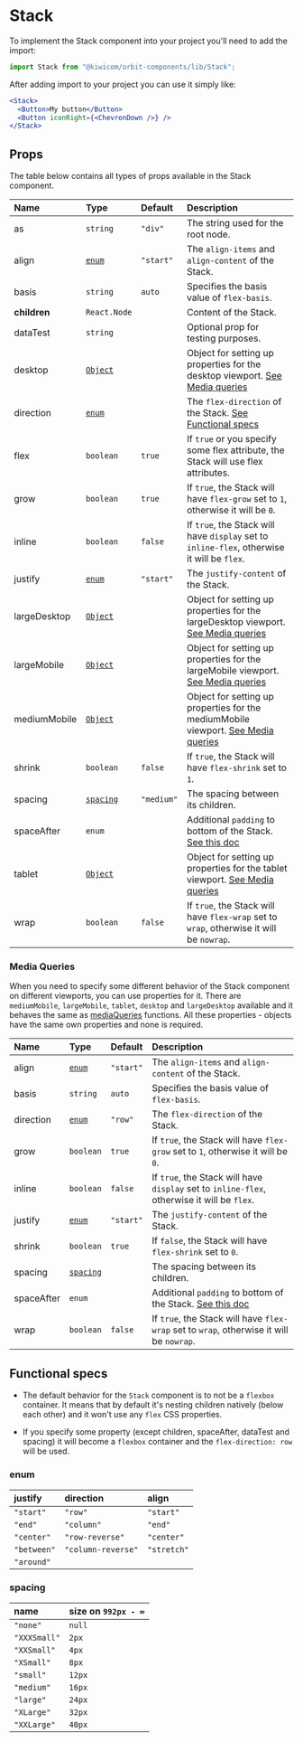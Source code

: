 # Stack

To implement the Stack component into your project you'll need to add the import:

```jsx
import Stack from "@kiwicom/orbit-components/lib/Stack";
```

After adding import to your project you can use it simply like:

```jsx
<Stack>
  <Button>My button</Button>
  <Button iconRight={<ChevronDown />} />
</Stack>
```

## Props

The table below contains all types of props available in the Stack component.

| Name         | Type                       | Default    | Description                                                                                                                                                    |
| :----------- | :------------------------- | :--------- | :------------------------------------------------------------------------------------------------------------------------------------------------------------- |
| as           | `string`                   | `"div"`    | The string used for the root node.                                                                                                                             |
| align        | [`enum`](#enum)            | `"start"`  | The `align-items` and `align-content` of the Stack.                                                                                                            |
| basis        | `string`                   | `auto`     | Specifies the basis value of `flex-basis`.                                                                                                                     |
| **children** | `React.Node`               |            | Content of the Stack.                                                                                                                                          |
| dataTest     | `string`                   |            | Optional prop for testing purposes.                                                                                                                            |
| desktop      | [`Object`](#media-queries) |            | Object for setting up properties for the desktop viewport. [See Media queries](#media-queries)                                                                 |
| direction    | [`enum`](#enum)            |            | The `flex-direction` of the Stack. [See Functional specs](#functional-specs)                                                                                   |
| flex         | `boolean`                  | `true`     | If `true` or you specify some flex attribute, the Stack will use flex attributes.                                                                              |
| grow         | `boolean`                  | `true`     | If `true`, the Stack will have `flex-grow` set to `1`, otherwise it will be `0`.                                                                               |
| inline       | `boolean`                  | `false`    | If `true`, the Stack will have `display` set to `inline-flex`, otherwise it will be `flex`.                                                                    |
| justify      | [`enum`](#enum)            | `"start"`  | The `justify-content` of the Stack.                                                                                                                            |
| largeDesktop | [`Object`](#media-queries) |            | Object for setting up properties for the largeDesktop viewport. [See Media queries](#media-queries)                                                            |
| largeMobile  | [`Object`](#media-queries) |            | Object for setting up properties for the largeMobile viewport. [See Media queries](#media-queries)                                                             |
| mediumMobile | [`Object`](#media-queries) |            | Object for setting up properties for the mediumMobile viewport. [See Media queries](#media-queries)                                                            |
| shrink       | `boolean`                  | `false`    | If `true`, the Stack will have `flex-shrink` set to `1`.                                                                                                       |
| spacing      | [`spacing`](#spacing)      | `"medium"` | The spacing between its children.                                                                                                                              |
| spaceAfter   | `enum`                     |            | Additional `padding` to bottom of the Stack. [See this doc](https://github.com/kiwicom/orbit/tree/master/packages/orbit-components/src/common/getSpacingToken) |
| tablet       | [`Object`](#media-queries) |            | Object for setting up properties for the tablet viewport. [See Media queries](#media-queries)                                                                  |
| wrap         | `boolean`                  | `false`    | If `true`, the Stack will have `flex-wrap` set to `wrap`, otherwise it will be `nowrap`.                                                                       |

### Media Queries

When you need to specify some different behavior of the Stack component on different viewports, you can use properties for it.
There are `mediumMobile`, `largeMobile`, `tablet`, `desktop` and `largeDesktop` available and it behaves the same as [mediaQueries](https://github.com/kiwicom/orbit/tree/master/packages/orbit-components/src/utils/mediaQuery) functions.
All these properties - objects have the same own properties and none is required.

| Name       | Type                  | Default   | Description                                                                                                                                                    |
| :--------- | :-------------------- | :-------- | :------------------------------------------------------------------------------------------------------------------------------------------------------------- |
| align      | [`enum`](#enum)       | `"start"` | The `align-items` and `align-content` of the Stack.                                                                                                            |
| basis      | `string`              | `auto`    | Specifies the basis value of `flex-basis`.                                                                                                                     |
| direction  | [`enum`](#enum)       | `"row"`   | The `flex-direction` of the Stack.                                                                                                                             |
| grow       | `boolean`             | `true`    | If `true`, the Stack will have `flex-grow` set to `1`, otherwise it will be `0`.                                                                               |
| inline     | `boolean`             | `false`   | If `true`, the Stack will have `display` set to `inline-flex`, otherwise it will be `flex`.                                                                    |
| justify    | [`enum`](#enum)       | `"start"` | The `justify-content` of the Stack.                                                                                                                            |
| shrink     | `boolean`             | `true`    | If `false`, the Stack will have `flex-shrink` set to `0`.                                                                                                      |
| spacing    | [`spacing`](#spacing) |           | The spacing between its children.                                                                                                                              |
| spaceAfter | `enum`                |           | Additional `padding` to bottom of the Stack. [See this doc](https://github.com/kiwicom/orbit/tree/master/packages/orbit-components/src/common/getSpacingToken) |
| wrap       | `boolean`             | `false`   | If `true`, the Stack will have `flex-wrap` set to `wrap`, otherwise it will be `nowrap`.                                                                       |

## Functional specs

- The default behavior for the `Stack` component is to not be a `flexbox` container. It means that by default it's nesting children natively (below each other) and it won't use any `flex` CSS properties.

- If you specify some property (except children, spaceAfter, dataTest and spacing) it will become a `flexbox` container and the `flex-direction: row` will be used.

### enum

| justify     | direction          | align       |
| :---------- | :----------------- | :---------- |
| `"start"`   | `"row"`            | `"start"`   |
| `"end"`     | `"column"`         | `"end"`     |
| `"center"`  | `"row-reverse"`    | `"center"`  |
| `"between"` | `"column-reverse"` | `"stretch"` |
| `"around"`  |

### spacing

| name         | size on `992px - ∞` |
| :----------- | :------------------ |
| `"none"`     | `null`              |
| `"XXXSmall"` | `2px`               |
| `"XXSmall"`  | `4px`               |
| `"XSmall"`   | `8px`               |
| `"small"`    | `12px`              |
| `"medium"`   | `16px`              |
| `"large"`    | `24px`              |
| `"XLarge"`   | `32px`              |
| `"XXLarge"`  | `40px`              |
